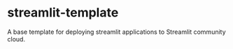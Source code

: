 # streamlit-template
A base template for deploying streamlit applications to Streamlit community cloud.
